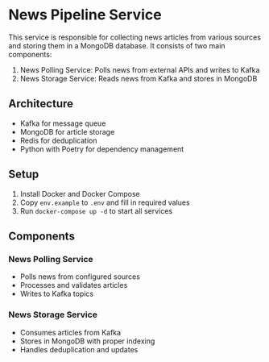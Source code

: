 # News Pipeline Service

This service is responsible for collecting news articles from various sources and storing them in a MongoDB database. It consists of two main components:

1. News Polling Service: Polls news from external APIs and writes to Kafka
2. News Storage Service: Reads news from Kafka and stores in MongoDB

## Architecture

- Kafka for message queue
- MongoDB for article storage
- Redis for deduplication
- Python with Poetry for dependency management

## Setup

1. Install Docker and Docker Compose
2. Copy `env.example` to `.env` and fill in required values
3. Run `docker-compose up -d` to start all services

## Components

### News Polling Service

- Polls news from configured sources
- Processes and validates articles
- Writes to Kafka topics

### News Storage Service

- Consumes articles from Kafka
- Stores in MongoDB with proper indexing
- Handles deduplication and updates
